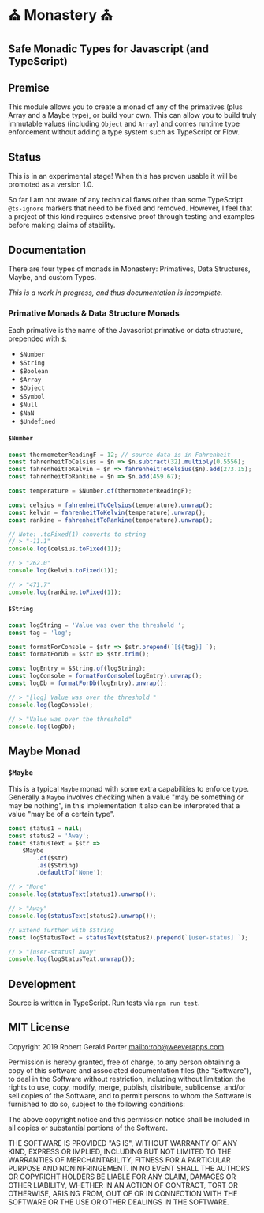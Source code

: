 # ️️️️⛪️️ Monastery ⛪️

## Safe Monadic Types for Javascript (and TypeScript)

## Premise

This module allows you to create a monad of any of the primatives (plus Array and a Maybe type), or build your own. This can allow you to build truly immutable values (including `Object` and `Array`) and comes runtime type enforcement without adding a type system such as TypeScript or Flow.

## Status

This is in an experimental stage! When this has proven usable it will be promoted as a version 1.0.

So far I am not aware of any technical flaws other than some TypeScript `@ts-ignore` markers that need to be fixed and removed. However, I feel that a project of this kind requires extensive proof through testing and examples before making claims of stability.

## Documentation

There are four types of monads in Monastery: Primatives, Data Structures, Maybe, and custom Types.

_This is a work in progress, and thus documentation is incomplete._

### Primative Monads & Data Structure Monads

Each primative is the name of the Javascript primative or data structure, prepended with `$`:

-   `$Number`
-   `$String`
-   `$Boolean`
-   `$Array`
-   `$Object`
-   `$Symbol`
-   `$Null`
-   `$NaN`
-   `$Undefined`

#### `$Number`

```js
const thermometerReadingF = 12; // source data is in Fahrenheit
const fahrenheitToCelsius = $n => $n.subtract(32).multiply(0.5556);
const fahrenheitToKelvin = $n => fahrenheitToCelsius($n).add(273.15);
const fahrenheitToRankine = $n => $n.add(459.67);

const temperature = $Number.of(thermometerReadingF);

const celsius = fahrenheitToCelsius(temperature).unwrap();
const kelvin = fahrenheitToKelvin(temperature).unwrap();
const rankine = fahrenheitToRankine(temperature).unwrap();

// Note: .toFixed(1) converts to string
// > "-11.1"
console.log(celsius.toFixed(1));

// > "262.0"
console.log(kelvin.toFixed(1));

// > "471.7"
console.log(rankine.toFixed(1));
```

#### `$String`

```js
const logString = 'Value was over the threshold ';
const tag = 'log';

const formatForConsole = $str => $str.prepend(`[${tag}] `);
const formatForDb = $str => $str.trim();

const logEntry = $String.of(logString);
const logConsole = formatForConsole(logEntry).unwrap();
const logDb = formatForDb(logEntry).unwrap();

// > "[log] Value was over the threshold "
console.log(logConsole);

// > "Value was over the threshold"
console.log(logDb);
```

## Maybe Monad

### `$Maybe`

This is a typical `Maybe` monad with some extra capabilities to enforce type. Generally a `Maybe` involves checking when a value "may be something or may be nothing", in this implementation it also can be interpreted that a value "may be of a certain type".

```js
const status1 = null;
const status2 = 'Away';
const statusText = $str =>
    $Maybe
        .of($str)
        .as($String)
        .defaultTo('None');

// > "None"
console.log(statusText(status1).unwrap());

// > "Away"
console.log(statusText(status2).unwrap());

// Extend further with $String
const logStatusText = statusText(status2).prepend(`[user-status] `);

// > "[user-status] Away"
console.log(logStatusText.unwrap());
```

## Development

Source is written in TypeScript. Run tests via `npm run test`.

## MIT License

Copyright 2019 Robert Gerald Porter <mailto:rob@weeverapps.com>

Permission is hereby granted, free of charge, to any person obtaining a copy of this software and associated documentation files (the "Software"), to deal in the Software without restriction, including without limitation the rights to use, copy, modify, merge, publish, distribute, sublicense, and/or sell copies of the Software, and to permit persons to whom the Software is furnished to do so, subject to the following conditions:

The above copyright notice and this permission notice shall be included in all copies or substantial portions of the Software.

THE SOFTWARE IS PROVIDED "AS IS", WITHOUT WARRANTY OF ANY KIND, EXPRESS OR IMPLIED, INCLUDING BUT NOT LIMITED TO THE WARRANTIES OF MERCHANTABILITY, FITNESS FOR A PARTICULAR PURPOSE AND NONINFRINGEMENT. IN NO EVENT SHALL THE AUTHORS OR COPYRIGHT HOLDERS BE LIABLE FOR ANY CLAIM, DAMAGES OR OTHER LIABILITY, WHETHER IN AN ACTION OF CONTRACT, TORT OR OTHERWISE, ARISING FROM, OUT OF OR IN CONNECTION WITH THE SOFTWARE OR THE USE OR OTHER DEALINGS IN THE SOFTWARE.
